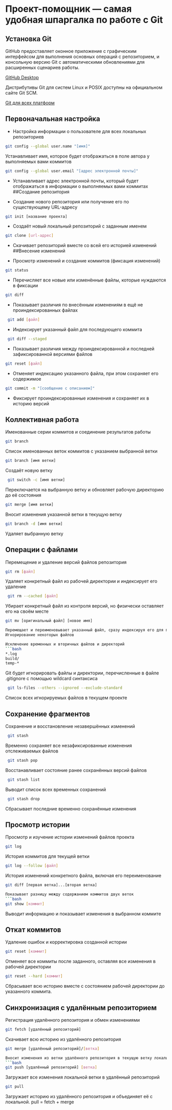 # Проект-помощник — самая удобная шпаргалка по работе с Git  

## Установка Git

GitHub предоставляет оконное приложение с графическим интерфейсом для выполнения основных операций с репозиторием, и консольную версию Git с автоматическими обновлениями для расширенных сценариев работы.


[GitHub Desktop](https://desktop.github.com)

Дистрибутивы Git для систем Linux и POSIX доступны на официальном сайте Git SCM.


[Git для всех платформ](https://git-scm.com)
## Первоначальная настройка

* Настройка информации о пользователе для всех локальных репозиториев

```bash  
git config --global user.name "[имя]" 
```   
Устанавливает имя, которое будет отображаться в поле автора у выполняемых вами коммитов

```bash  
git config --global user.email "[адрес электронной почты]"  
```

* Устанавливает адрес электронной почты, который будет отображаться в информации о выполняемых вами коммитах
##Создание репозитория

* Создание нового репозитория или получение его по существующему URL-адресу

```bash
git init [название проекта]
```

* Создаёт новый локальный репозиторий с заданным именем

```bash
git clone [url-адрес]
```

* Скачивает репозиторий вместе со всей его историей изменений
##Внесение изменений

* Просмотр изменений и создание коммитов (фиксация изменений)
```bash 
git status
```
* Перечисляет все новые или изменённые файлы, которые нуждаются в фиксации
```bash 
git diff
```
* Показывает различия по внесённым изменениям в ещё не проиндексированных файлах
```bash 
 git add [файл]
```
* Индексирует указанный файл для последующего коммита
```bash 
 git diff --staged
```
* Показывает различия между проиндексированной и последней зафиксированной версиями файлов
```bash 
git reset [файл]
```
* Отменяет индексацию указанного файла, при этом сохраняет его содержимое
```bash 
git commit -m "[сообщение с описанием]"
```
* Фиксирует проиндексированные изменения и сохраняет их в историю версий
## Коллективная работа

Именованные серии коммитов и соединение результатов работы
```bash 
git branch
```
Список именованных веток коммитов с указанием выбранной ветки
```bash 
git branch [имя ветки]
```
Создаёт новую ветку
```bash 
 git switch -c [имя ветки]
```
Переключается на выбранную ветку и обновляет рабочую директорию до её состояния
```bash 
git merge [имя ветки]
```
Вносит изменения указанной ветки в текущую ветку
```bash 
git branch -d [имя ветки]
```
Удаляет выбранную ветку
## Операции с файлами

Перемещение и удаление версий файлов репозитория
```bash 
git rm [файл]
```
Удаляет конкретный файл из рабочей директории и индексирует его удаление
```bash 
 git rm --cached [файл]
```
Убирает конкретный файл из контроля версий, но физически оставляет его на своём месте
```bash 
git mv [оригинальный файл] [новое имя]

Перемещает и переименовывает указанный файл, сразу индексируя его для последующего коммита
Игнорирование некоторых файлов

Исключение временных и вторичных файлов и директорий
```bash 
*.log
build/
temp-*
```
Git будет игнорировать файлы и директории, перечисленные в файле .gitignore с помощью wildcard синтаксиса
```bash 
 git ls-files --others --ignored --exclude-standard
```
Список всех игнорируемых файлов в текущем проекте
## Сохранение фрагментов

Сохранение и восстановление незавершённых изменений
```bash 
 git stash
```
Временно сохраняет все незафиксированные изменения отслеживаемых файлов
```bash 
 git stash pop
```
Восстанавливает состояние ранее сохранённых версий файлов
```bash 
 git stash list
```
Выводит список всех временных сохранений
```bash 
 git stash drop
```
Сбрасывает последние временно сохранённыe изменения
## Просмотр истории

Просмотр и изучение истории изменений файлов проекта
```bash 
git log
```
История коммитов для текущей ветки
```bash 
git log --follow [файл]
```
История изменений конкретного файла, включая его переименование
```bash 
git diff [первая ветка]...[вторая ветка]

Показывает разницу между содержанием коммитов двух веток
```bash 
git show [коммит]
```
Выводит информацию и показывает изменения в выбранном коммите
## Откат коммитов

Удаление ошибок и корректировка созданной истории
```bash 
git reset [коммит]
```
Отменяет все коммиты после заданного, оставляя все изменения в рабочей директории
```bash 
git reset --hard [коммит]
```
Сбрасывает всю историю вместе с состоянием рабочей директории до указанного коммита.
## Синхронизация с удалённым репозиторием

Регистрация удалённого репозитория и обмен изменениями
```bash 
git fetch [удалённый репозиторий]
```
Скачивает всю историю из удалённого репозитория
```bash 
git merge [удалённый репозиторий]/[ветка]

Вносит изменения из ветки удалённого репозитория в текущую ветку локального репозитория
```bash 
git push [удалённый репозиторий] [ветка]
```
Загружает все изменения локальной ветки в удалённый репозиторий
```bash 
git pull
```
Загружает историю из удалённого репозитория и объединяет её с локальной. pull = fetch + merge
 
